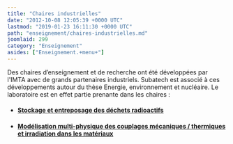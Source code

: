 ```yaml
---
title: "Chaires industrielles"
date: "2012-10-08 12:05:39 +0000 UTC"
lastmod: "2019-01-23 16:11:30 +0000 UTC"
path: "enseignement/chaires-industrielles.md"
joomlaid: 299
category: "Enseignement"
asides: ["Enseignement.+menu+"]
---
```

Des chaires d’enseignement et de recherche ont été développées par l'IMTA avec de grands partenaires industriels. Subatech est associé à ces développements autour du thèse Energie, environnement et nucléaire. Le laboratoire est en effet partie prenante dans les chaires :

*   #### [Stockage et entreposage des déchets radioactifs](http://www.mines-nantes.fr/fr/Entreprise/Nos-chaires/1-Stockage-et-entreposage-des-dechets-radioactifs)
    
*   #### [Modélisation multi-physique des couplages mécaniques / thermiques et irradiation dans les matériaux](http://www.mines-nantes.fr/fr/Entreprise/Nos-chaires/2-Modelisation-multi-physique-des-couplages-mecaniques-thermiques-et-irradiation-dans-les-materiaux)
